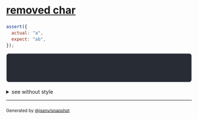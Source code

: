 # [removed char](../../string.test.js#L95)

```js
assert({
  actual: "a",
  expect: "ab",
});
```

![img](throw.svg)

<details>
  <summary>see without style</summary>

```console
AssertionError: actual and expect are different

actual: "a"
expect: "ab"
```

</details>

---

<sub>
  Generated by <a href="https://github.com/jsenv/core/tree/main/packages/independent/snapshot">@jsenv/snapshot</a>
</sub>